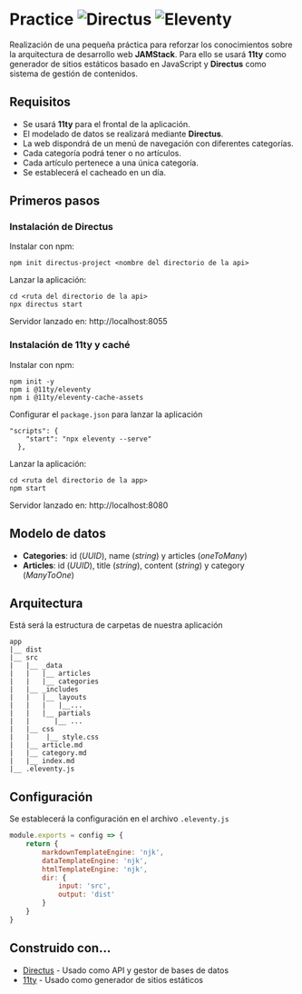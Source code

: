 # Practice ![Directus](https://a11ybadges.com/badge?logo=directus) ![Eleventy](https://a11ybadges.com/badge?logo=eleventy)

Realización de una pequeña práctica para reforzar los conocimientos sobre la arquitectura de desarrollo web **JAMStack**. Para ello se usará **11ty** como generador de sitios estáticos basado en JavaScript y **Directus** como sistema de gestión de contenidos. 

## Requisitos

- Se usará **11ty** para el frontal de la aplicación. 
- El modelado de datos se realizará mediante **Directus**.
- La web dispondrá de un menú de navegación con diferentes categorías.
- Cada categoría podrá tener o no artículos.
- Cada artículo pertenece a una única categoría.
- Se establecerá el cacheado en un día.

## Primeros pasos

### Instalación de Directus

Instalar con npm:

```console
npm init directus-project <nombre del directorio de la api>
```

Lanzar la aplicación:

```console
cd <ruta del directorio de la api>
npx directus start
```

Servidor lanzado en: http://localhost:8055

### Instalación de 11ty y caché

Instalar con npm:

```console
npm init -y
npm i @11ty/eleventy
npm i @11ty/eleventy-cache-assets
```

Configurar el `package.json` para lanzar la aplicación

```console
"scripts": {
    "start": "npx eleventy --serve"
  },
```

Lanzar la aplicación:

```console
cd <ruta del directorio de la app>
npm start
```

Servidor lanzado en: http://localhost:8080

## Modelo de datos

-  **Categories**: id (*UUID*), name (*string*) y articles (*oneToMany*)
-  **Articles**: id (*UUID*), title (*string*), content (*string*) y category (*ManyToOne*)

## Arquitectura

Está será la estructura de carpetas de nuestra aplicación

```console
app
|__ dist
|__ src
|   |__ _data
|   |   |__ articles
|   |   |__ categories
|   |__ _includes
|   |   |__ layouts
|   |   |   |__...
|   |   |__ partials
|   |      |__ ...
|   |__ css
|   |    |__ style.css
|   |__ article.md
|   |__ category.md
|   |__ index.md 
|__ .eleventy.js 

```

## Configuración

Se establecerá la configuración en el archivo `.eleventy.js`

```javascript
module.exports = config => {
    return {        
        markdownTemplateEngine: 'njk',
        dataTemplateEngine: 'njk',
        htmlTemplateEngine: 'njk',
        dir: {
            input: 'src',
            output: 'dist'
        }
    }
}
```

## Construido con...

* [Directus](https://docs.directus.io/) - Usado como API y gestor de bases de datos
* [11ty](https://es.reactjs.org/) - Usado como generador de sitios estáticos
